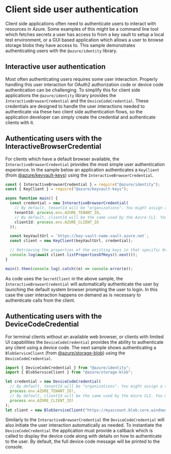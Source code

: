 # Client side user authentication

Client side applications often need to authenticate users to interact with resources in Azure. Some examples of this might be a command line tool which fetches secrets a user has access to from a key vault to setup a local test environment, or a GUI based application which allows a user to browse storage blobs they have access to. This sample demonstrates authenticating users with the `@azure/identity` library.

## Interactive user authentication

Most often authenticating users requires some user interaction. Properly handling this user interaction for OAuth2 authorization code or device code authentication can be challenging. To simplify this for client side applications the `@azure/identity` library provides the `InteractiveBrowserCredential` and the `DeviceCodeCredential`. These credentials are designed to handle the user interactions needed to authenticate via these two client side authentication flows, so the application developer can simply create the credential and authenticate clients with it.

## Authenticating users with the InteractiveBrowserCredential

For clients which have a default browser available, the `InteractiveBrowserCredential` provides the most simple user authentication experience. In the sample below an application authenticates a `KeyClient` (from [@azure/keyvault-keys](https://www.npmjs.com/package/@azure/keyvault-keys)) using the `InteractiveBrowserCredential`.

```ts
const { InteractiveBrowserCredential } = require("@azure/identity");
const { KeyClient } = require("@azure/keyvault-keys");

async function main() {
  const credential = new InteractiveBrowserCredential(
    // By default, tenantId will be "organizations". You might assign a specific tenant this way.
    tenantId: process.env.AZURE_TENANT_ID,
    // By default, clientId will be the same used by the Azure CLI. You might assign a specific client ID this way.
    clientId: process.env.AZURE_CLIENT_ID  
  ));

  const keyVaultUrl = `https://key-vault-name.vault.azure.net`;
  const client = new KeyClient(keyVaultUrl, credential);

  // Retrieving the properties of the existing keys in that specific Key Vault.
  console.log(await client.listPropertiesOfKeys().next());
}

main().then(console.log).catch((e) => console.error(e));
```

As code uses the `SecretClient` in the above sample, the `InteractiveBrowserCredential` will automatically authenticate the user by launching the default system browser prompting the user to login. In this case the user interaction happens on demand as is necessary to authenticate calls from the client.

## Authenticating users with the DeviceCodeCredential

For terminal clients without an available web browser, or clients with limited UI capabilities the `DeviceCodeCredential` provides the ability to authenticate any client using a device code. The next sample shows authenticating a `BlobServiceClient` (from [@azure/storage-blob](https://www.npmjs.com/package/@azure/storage-blob)) using the `DeviceCodeCredential`.

```ts
import { DeviceCodeCredential } from "@azure/identity";
import { BlobServiceClient } from "@azure/storage-blob";

let credential = new DeviceCodeCredential(
  // By default, tenantId will be "organizations". You might assign a specific tenant this way.
  process.env.AZURE_TENANT_ID!,
  // By default, clientId will be the same used by the Azure CLI. You might assign a specific client ID this way.
  process.env.AZURE_CLIENT_ID!
);
let client = new BlobServiceClient("https://myaccount.blob.core.windows.net/mycontainer/myblob", credential);
```

Similarly to the `InteractiveBrowserCredential` the `DeviceCodeCredential` will also initiate the user interaction automatically as needed. To instantiate the `DeviceCodeCredential` the application must provide a callback which is called to display the device code along with details on how to authenticate to the user. By default, the full device code message will be printed to the console.
